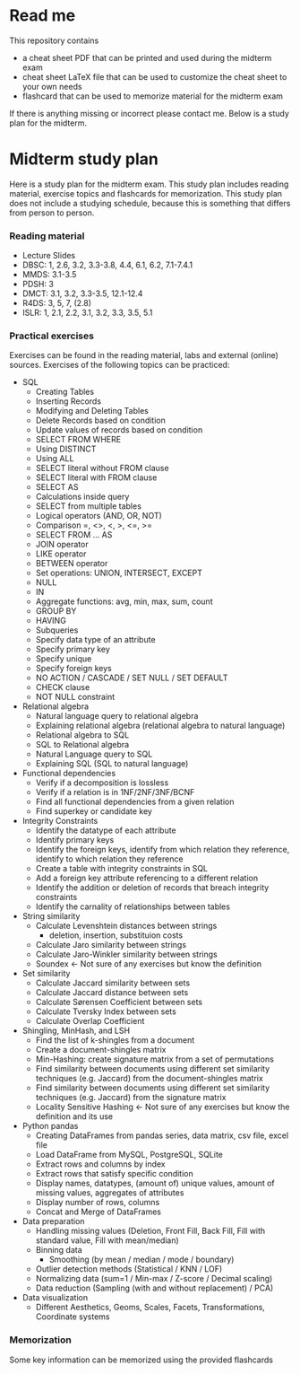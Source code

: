 # Read me
This repository contains
- a cheat sheet PDF that can be printed and used during the midterm exam
- cheat sheet LaTeX file that can be used to customize the cheat sheet to your own needs
- flashcard that can be used to memorize material for the midterm exam

If there is anything missing or incorrect please contact me.
Below is a study plan for the midterm.

# Midterm study plan

Here is a study plan for the midterm exam. This study plan includes reading material, exercise topics and flashcards for memorization. This study plan does not include a studying schedule, because this is something that differs from person to person.

### Reading material

- Lecture Slides
- DBSC: 1, 2.6, 3.2, 3.3-3.8, 4.4, 6.1, 6.2, 7.1-7.4.1
- MMDS: 3.1-3.5
- PDSH: 3
- DMCT: 3.1, 3.2, 3.3-3.5, 12.1-12.4
- R4DS: 3, 5, 7, (2.8)
- ISLR: 1, 2.1, 2.2, 3.1, 3.2, 3.3, 3.5, 5.1

### Practical exercises

Exercises can be found in the reading material, labs and external (online) sources. Exercises of the following topics can be practiced:

- SQL
    - Creating Tables
    - Inserting Records
    - Modifying and Deleting Tables
    - Delete Records based on condition
    - Update values of records based on condition
    - SELECT FROM WHERE
    - Using DISTINCT
    - Using ALL
    - SELECT literal without FROM clause
    - SELECT literal with FROM clause
    - SELECT AS
    - Calculations inside query
    - SELECT from multiple tables
    - Logical operators (AND, OR, NOT)
    - Comparison =, <>, <, >, <=, >=
    - SELECT FROM … AS
    - JOIN operator
    - LIKE operator
    - BETWEEN operator
    - Set operations: UNION, INTERSECT, EXCEPT
    - NULL
    - IN
    - Aggregate functions: avg, min, max, sum, count
    - GROUP BY
    - HAVING
    - Subqueries
    - Specify data type of an attribute
    - Specify primary key
    - Specify unique
    - Specify foreign keys
    - NO ACTION / CASCADE / SET NULL / SET DEFAULT
    - CHECK clause
    - NOT NULL constraint
- Relational algebra
    - Natural language query to relational algebra
    - Explaining relational algebra (relational algebra to natural language)
    - Relational algebra to SQL
    - SQL to Relational algebra
    - Natural Language query to SQL
    - Explaining SQL (SQL to natural language)
- Functional dependencies
    - Verify if a decomposition is lossless
    - Verify if a relation is in 1NF/2NF/3NF/BCNF
    - Find all functional dependencies from a given relation
    - Find superkey or candidate key
- Integrity Constraints
    - Identify the datatype of each attribute
    - Identify primary keys
    - Identify the foreign keys, identify from which relation they reference, identify to which relation they reference
    - Create a table with integrity constraints in SQL
    - Add a foreign key attribute referencing to a different relation
    - Identify the addition or deletion of records that breach integrity constraints
    - Identify the carnality of relationships between tables
- String similarity
    - Calculate Levenshtein distances between strings
        - deletion, insertion, substituion costs
    - Calculate Jaro similarity between strings
    - Calculate Jaro-Winkler similarity between strings
    - Soundex <- Not sure of any exercises but know the definition
- Set similarity
    - Calculate Jaccard similarity between sets
    - Calculate Jaccard distance between sets
    - Calculate Sørensen Coefficient between sets
    - Calculate Tversky Index between sets
    - Calculate Overlap Coefficient
- Shingling, MinHash, and LSH
    - Find the list of k-shingles from a document
    - Create a document-shingles matrix
    - Min-Hashing: create signature matrix from a set of permutations
    - Find similarity between documents using different set similarity techniques (e.g. Jaccard) from the document-shingles matrix
    - Find similarity between documents using different set similarity techniques (e.g. Jaccard) from the signature matrix
    - Locality Sensitive Hashing <- Not sure of any exercises but know the definition and its use
- Python pandas
    - Creating DataFrames from pandas series, data matrix, csv file, excel file
    - Load DataFrame from MySQL, PostgreSQL, SQLite
    - Extract rows and columns by index
    - Extract rows that satisfy specific condition
    - Display names, datatypes, (amount of) unique values, amount of missing values, aggregates of attributes
    - Display number of rows, columns
    - Concat and Merge of DataFrames
- Data preparation
    - Handling missing values (Deletion, Front Fill, Back Fill, Fill with standard value, Fill with mean/median)
    - Binning data
        - Smoothing (by mean / median / mode / boundary)
    - Outlier detection methods (Statistical / KNN / LOF)
    - Normalizing data (sum=1 / Min-max / Z-score / Decimal scaling)
    - Data reduction (Sampling (with and without replacement) / PCA)
- Data visualization
    - Different Aesthetics, Geoms, Scales, Facets, Transformations, Coordinate systems

### Memorization

Some key information can be memorized using the provided flashcards
